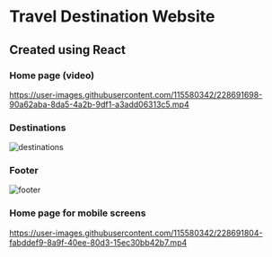 # Travel Destination Website 
## Created using React

### Home page (video)
https://user-images.githubusercontent.com/115580342/228691698-90a62aba-8da5-4a2b-9df1-a3add06313c5.mp4



### Destinations
![destinations](https://user-images.githubusercontent.com/115580342/228691891-6170a117-a90c-47d3-8ab4-82dcfccde02d.png)


### Footer
![footer](https://user-images.githubusercontent.com/115580342/228634928-d0c06d92-1ee2-479d-a7fd-56edcd80fa13.png)

### Home page for mobile screens
https://user-images.githubusercontent.com/115580342/228691804-fabddef9-8a9f-40ee-80d3-15ec30bb42b7.mp4

